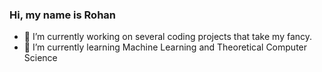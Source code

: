 ### Hi, my name is Rohan


- 🔭 I’m currently working on several coding projects that take my fancy.
- 🌱 I’m currently learning Machine Learning and Theoretical Computer Science

